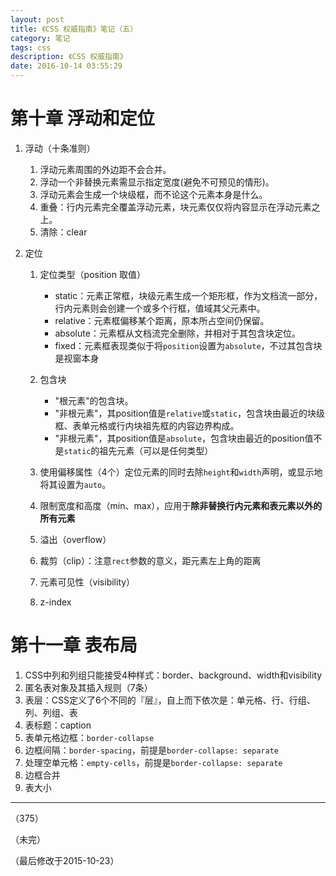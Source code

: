```yaml
---
layout: post
title: 《CSS 权威指南》笔记（五）
category: 笔记
tags: css
description: 《CSS 权威指南》
date: 2016-10-14 03:55:29
---
```


# 第十章 浮动和定位

1. 浮动（十条准则）

	1. 浮动元素周围的外边距不会合并。
	2. 浮动一个非替换元素需显示指定宽度(避免不可预见的情形)。
	3. 浮动元素会生成一个块级框，而不论这个元素本身是什么。
	4. 重叠：行内元素完全覆盖浮动元素，块元素仅仅将内容显示在浮动元素之上。
	5. 清除：clear
	
2. 定位

	1. 定位类型（position 取值）
		
		* static：元素正常框，块级元素生成一个矩形框，作为文档流一部分，行内元素则会创建一个或多个行框，值域其父元素中。
		* relative：元素框偏移某个距离，原本所占空间仍保留。
		* absolute：元素框从文档流完全删除，并相对于其包含块定位。
		* fixed：元素框表现类似于将`position`设置为`absolute`，不过其包含块是视窗本身
		
	2. 包含块
	
		* "根元素"的包含块。
		* "非根元素"，其position值是`relative`或`static`，包含块由最近的块级框、表单元格或行内块祖先框的内容边界构成。
		* "非根元素"，其position值是`absolute`，包含块由最近的position值不是`static`的祖先元素（可以是任何类型）
	
	3. 使用偏移属性（4个）定位元素的同时去除`height`和`width`声明，或显示地将其设置为`auto`。
	
	4. 限制宽度和高度（min、max），应用于**除非替换行内元素和表元素以外的所有元素**
	
	5. 溢出（overflow）
	
	6. 裁剪（clip）：注意`rect`参数的意义，距元素左上角的距离
	
	7. 元素可见性（visibility）
	
	8. z-index
	
# 第十一章 表布局

1. CSS中列和列组只能接受4种样式：border、background、width和visibility
2. 匿名表对象及其插入规则（7条）
3. 表层：CSS定义了6个不同的『层』，自上而下依次是：单元格、行、行组、列、列组、表
4. 表标题：caption
5. 表单元格边框：`border-collapse`
6. 边框间隔：`border-spacing`，前提是`border-collapse: separate`
7. 处理空单元格：`empty-cells`，前提是`border-collapse: separate`
8. 边框合并
9. 表大小


	

---	
	
（375）

（未完）

（最后修改于2015-10-23）	
	
	